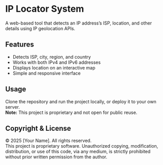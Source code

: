 # IP Locator System

A web-based tool that detects an IP address’s ISP, location, and other details using IP geolocation APIs.

## Features
- Detects ISP, city, region, and country
- Works with both IPv4 and IPv6 addresses
- Displays location on an interactive map
- Simple and responsive interface

## Usage
Clone the repository and run the project locally, or deploy it to your own server.  
**Note:** This project is proprietary and not open for public reuse.

## Copyright & License
© 2025 [Your Name]. All rights reserved.  
This project is proprietary software. Unauthorized copying, modification, distribution, or use of this code, via any medium, is strictly prohibited without prior written permission from the author.
